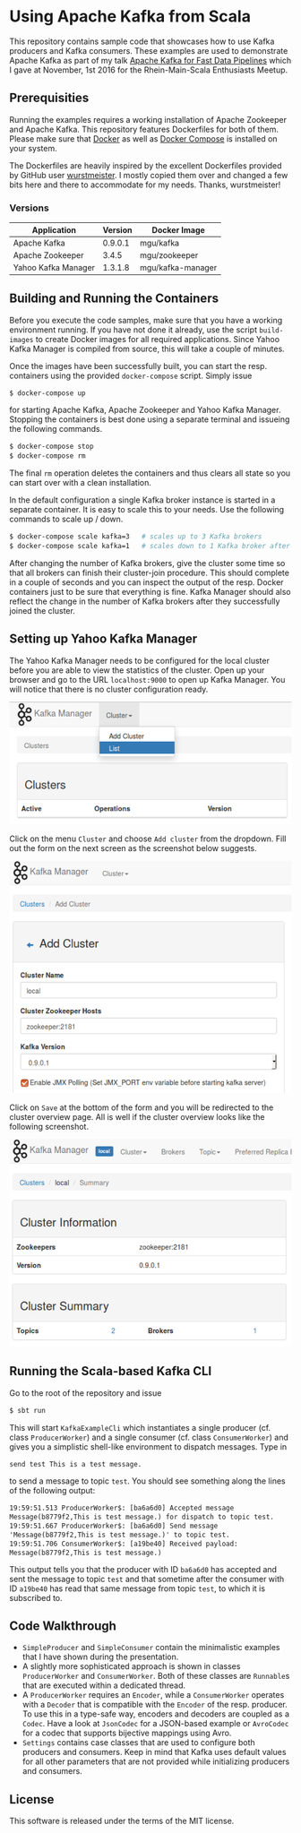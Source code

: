 # Using Apache Kafka from Scala

This repository contains sample code that showcases how to use Kafka producers and Kafka consumers. These examples are used to demonstrate Apache Kafka as part of my talk [Apache Kafka for Fast Data Pipelines](http://mguenther.github.io/presentations/scala_rhein_main-kafka_for_fast_data_pipelines.html#/) which I gave at November, 1st 2016 for the Rhein-Main-Scala Enthusiasts Meetup.

## Prerequisities

Running the examples requires a working installation of Apache Zookeeper and Apache Kafka. This repository features Dockerfiles for both of them. Please make sure that [Docker](https://docs.docker.com/engine/installation/) as well as [Docker Compose](https://docs.docker.com/compose/install/) is installed on your system.

The Dockerfiles are heavily inspired by the excellent Dockerfiles provided by GitHub user [wurstmeister](https://github.com/wurstmeister). I mostly copied them over and changed a few bits here and there to accommodate for my needs. Thanks, wurstmeister!

### Versions

| Application         | Version | Docker Image      |
| ------------------- | ------- | ----------------- |
| Apache Kafka        | 0.9.0.1 | mgu/kafka         |
| Apache Zookeeper    | 3.4.5   | mgu/zookeeper     |
| Yahoo Kafka Manager | 1.3.1.8 | mgu/kafka-manager |

## Building and Running the Containers

Before you execute the code samples, make sure that you have a working environment running. If you have not done it already, use the script ```build-images``` to create Docker images for all required applications. Since Yahoo Kafka Manager is compiled from source, this will take a couple of minutes.

Once the images have been successfully built, you can start the resp. containers using the provided ```docker-compose``` script. Simply issue

```bash
$ docker-compose up
```

for starting Apache Kafka, Apache Zookeeper and Yahoo Kafka Manager. Stopping the containers is best done using a separate terminal and issueing the following commands.

```bash
$ docker-compose stop
$ docker-compose rm
```

The final ```rm``` operation deletes the containers and thus clears all state so you can start over with a clean installation.

In the default configuration a single Kafka broker instance is started in a separate container. It is easy to scale this to your needs. Use the following commands to scale up / down.

```bash
$ docker-compose scale kafka=3   # scales up to 3 Kafka brokers
$ docker-compose scale kafka=1   # scales down to 1 Kafka broker after the previous upscale
```

After changing the number of Kafka brokers, give the cluster some time so that all brokers can finish their cluster-join procedure. This should complete in a couple of seconds and you can inspect the output of the resp. Docker containers just to be sure that everything is fine. Kafka Manager should also reflect the change in the number of Kafka brokers after they successfully joined the cluster.

## Setting up Yahoo Kafka Manager

The Yahoo Kafka Manager needs to be configured for the local cluster before you are able to view the statistics of the cluster. Open up your browser and go to the URL ```localhost:9000``` to open up Kafka Manager. You will notice that there is no cluster configuration ready.

![Kafka-Manager-No-Cluster-Configured](./README-kafka-manager-01.jpg)

Click on the menu ```Cluster``` and choose ```Add cluster``` from the dropdown. Fill out the form on the next screen as the screenshot below suggests.

![Kafka-Manager-Cluster-Configuration](./README-kafka-manager-02.jpg)

Click on ```Save``` at the bottom of the form and you will be redirected to the cluster overview page. All is well if the cluster overview looks like the following screenshot.

![Kafka-Manager-Cluster-Overview](./README-kafka-manager-03.jpg)

## Running the Scala-based Kafka CLI

Go to the root of the repository and issue

```bash
$ sbt run
```

This will start ```KafkaExampleCli``` which instantiates a single producer (cf. class ```ProducerWorker```) and a single consumer (cf. class ```ConsumerWorker```) and gives you a simplistic shell-like environment to dispatch messages. Type in

```
send test This is a test message.
```

to send a message to topic ```test```. You should see something along the lines of the following output:

```
19:59:51.513 ProducerWorker$: [ba6a6d0] Accepted message Message(b8779f2,This is test message.) for dispatch to topic test.
19:59:51.667 ProducerWorker$: [ba6a6d0] Send message 'Message(b8779f2,This is test message.)' to topic test.
19:59:51.706 ConsumerWorker$: [a19be40] Received payload: Message(b8779f2,This is test message.)
```

This output tells you that the producer with ID ```ba6a6d0``` has accepted and sent the message to topic ```test``` and that sometime after the consumer with ID ```a19be40``` has read that same message from topic ```test```, to which it is subscribed to.

## Code Walkthrough

* ```SimpleProducer``` and ```SimpleConsumer``` contain the minimalistic examples that I have shown during the presentation.
* A slightly more sophisticated approach is shown in classes ```ProducerWorker``` and ```ConsumerWorker```. Both of these classes are ```Runnable```s that are executed within a dedicated thread.
* A ```ProducerWorker``` requires an ```Encoder```, while a ```ConsumerWorker``` operates with a ```Decoder``` that is compatible with the ```Encoder``` of the resp. producer. To use this in a type-safe way, encoders and decoders are coupled as a ```Codec```. Have a look at ```JsonCodec``` for a JSON-based example or ```AvroCodec``` for a codec that supports bijective mappings using Avro.
* ```Settings``` contains case classes that are used to configure both producers and consumers. Keep in mind that Kafka uses default values for all other parameters that are not provided while initializing producers and consumers.

## License

This software is released under the terms of the MIT license.
